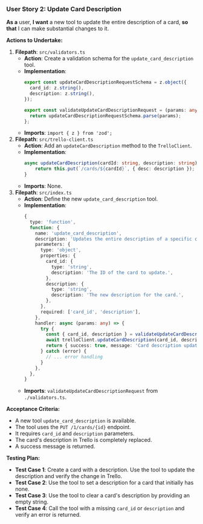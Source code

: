 ### User Story 2: Update Card Description
**As a** user, **I want** a new tool to update the entire description of a card, **so that** I can make substantial changes to it.

**Actions to Undertake:**
1.  **Filepath**: `src/validators.ts`
    -   **Action**: Create a validation schema for the `update_card_description` tool.
    -   **Implementation**:
        ```typescript
        export const updateCardDescriptionRequestSchema = z.object({
          card_id: z.string(),
          description: z.string(),
        });

        export const validateUpdateCardDescriptionRequest = (params: any) => {
          return updateCardDescriptionRequestSchema.parse(params);
        };
        ```
    -   **Imports**: `import { z } from 'zod';`
2.  **Filepath**: `src/trello-client.ts`
    -   **Action**: Add an `updateCardDescription` method to the `TrelloClient`.
    -   **Implementation**:
        ```typescript
        async updateCardDescription(cardId: string, description: string): Promise<any> {
            return this.put(`/cards/${cardId}`, { desc: description });
        }
        ```
    -   **Imports**: None.
3.  **Filepath**: `src/index.ts`
    -   **Action**: Define the new `update_card_description` tool.
    -   **Implementation**:
        ```typescript
        {
          type: 'function',
          function: {
            name: 'update_card_description',
            description: 'Updates the entire description of a specific card.',
            parameters: {
              type: 'object',
              properties: {
                card_id: {
                  type: 'string',
                  description: 'The ID of the card to update.',
                },
                description: {
                  type: 'string',
                  description: 'The new description for the card.',
                },
              },
              required: ['card_id', 'description'],
            },
            handler: async (params: any) => {
              try {
                const { card_id, description } = validateUpdateCardDescriptionRequest(params);
                await trelloClient.updateCardDescription(card_id, description);
                return { success: true, message: 'Card description updated successfully.' };
              } catch (error) {
                // ... error handling
              }
            },
          },
        }
        ```
    -   **Imports**: `validateUpdateCardDescriptionRequest` from `./validators.ts`.

**Acceptance Criteria:**
-   A new tool `update_card_description` is available.
-   The tool uses the `PUT /1/cards/{id}` endpoint.
-   It requires `card_id` and `description` parameters.
-   The card's description in Trello is completely replaced.
-   A success message is returned.

**Testing Plan:**
-   **Test Case 1**: Create a card with a description. Use the tool to update the description and verify the change in Trello.
-   **Test Case 2**: Use the tool to set a description for a card that initially has none.
-   **Test Case 3**: Use the tool to clear a card's description by providing an empty string.
-   **Test Case 4**: Call the tool with a missing `card_id` or `description` and verify an error is returned.